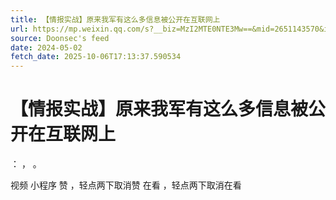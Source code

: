 ```yaml
---
title: 【情报实战】原来我军有这么多信息被公开在互联网上
url: https://mp.weixin.qq.com/s?__biz=MzI2MTE0NTE3Mw==&mid=2651143570&idx=1&sn=042dd3debec701e278c455d1d421a390
source: Doonsec's feed
date: 2024-05-02
fetch_date: 2025-10-06T17:13:37.590534
---
```


# 【情报实战】原来我军有这么多信息被公开在互联网上

：
，
。

视频
小程序
赞
，轻点两下取消赞
在看
，轻点两下取消在看